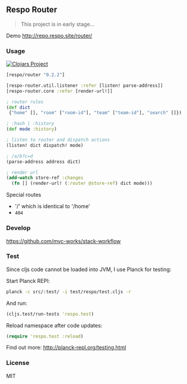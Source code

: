 
Respo Router
----

> This project is in early stage...

Demo http://repo.respo.site/router/

### Usage

[![Clojars Project](https://img.shields.io/clojars/v/respo/router.svg)](https://clojars.org/respo/router)

```clojure
[respo/router "0.2.2"]
```

```clojure
[respo-router.util.listener :refer [listen! parse-address]]
[respo-router.core :refer [render-url!]]
```

```clojure
; router rules
(def dict
 {"home" [], "room" ["room-id"], "team" ["team-id"], "search" []})

; :hash | :history
(def mode :history)

; listen to router and dispatch actions
(listen! dict dispatch! mode)

; /a/b?c=d
(parse-address address dict)

; render url
(add-watch store-ref :changes
  (fn [] (render-url! (:router @store-ref) dict mode)))
```

Special routes

* '/' which is identical to '/home'
* `404`

### Develop

https://github.com/mvc-works/stack-workflow

### Test

Since cljs code cannot be loaded into JVM, I use Planck for testing:

Start Planck REPl:

```bash
planck -c src/:test/ -i test/respo/test.cljs -r
```

And run:

```clojure
(cljs.test/run-tests 'respo.test)
```

Reload namespace after code updates:

```clojure
(require 'respo.test :reload)
```

Find out more: http://planck-repl.org/testing.html

### License

MIT
